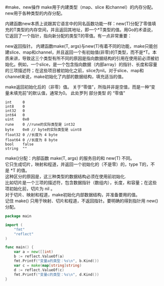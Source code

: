 #make、new操作
make用于内建类型（map、slice 和channel）的内存分配。new用于各种类型的内存分配。

内建函数new本质上说跟其它语言中的同名函数功能一样：new(T)分配了零值填充的T类型的内存空间，并且返回其地址，即一个*T类型的值。用Go的术语说，它返回了一个指针，指向新分配的类型T的零值。有一点非常重要：

new返回指针。
内建函数make(T, args)与new(T)有着不同的功能，make只能创建slice、map和channel，并且返回一个有初始值(非零)的T类型，而不是*T。本质来讲，导致这三个类型有所不同的原因是指向数据结构的引用在使用前必须被初始化。例如，一个slice，是一个包含指向数据（内部array）的指针、长度和容量的三项描述符；在这些项目被初始化之前，slice为nil。对于slice、map和channel来说，make初始化了内部的数据结构，填充适当的值。

make返回初始化后的（非零）值。
关于“零值”，所指并非是空值，而是一种“变量未填充前”的默认值，通常为0。 此处罗列 部分类型 的 “零值”
```text
int     0
int8    0
int32   0
int64   0
uint    0x0
rune    0 //rune的实际类型是 int32
byte    0x0 // byte的实际类型是 uint8
float32 0 //长度为 4 byte
float64 0 //长度为 8 byte
bool    false
string  ""
```
make()分配：内部函数 make(T, args) 的服务目的和 new(T) 不同。				
它只生成切片，映射和程道，并返回一个初始化的（不是零）的，type T的，不是 *T 的值。				
这种区分的原因是，这三种类型的数据结构必须在使用前初始化.				
比如切片是一个三项的描述符，包含数据指针（数组内），长度，和容量；在这些项初始化前，切片为 nil 。				
对于切片、映射和程道，make初始化内部数据结构，并准备要用的值。				
记住 make() 只用于映射、切片和程道，不返回指针。要明确的得到指针用 new() 分配。				
```go
package main

import (
    "fmt"
    "reflect"
)

func main() {
    var a = new([]int)
    b := reflect.ValueOf(a)
    fmt.Printf("变量a的类型：%s\n", b.Kind())
    var c = make(map[string]string)
    d := reflect.ValueOf(c)
    fmt.Printf("变量c的类型：%s\n", d.Kind())
}
```
